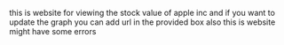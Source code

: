this is website for viewing the stock value of apple inc and if you want to update the graph you can add url in the provided box also this is website might have some errors 
